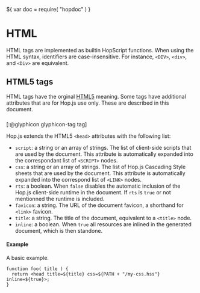 ${ var doc = require( "hopdoc" ) }

HTML
====

HTML tags are implemented as builtin HopScript functions. When using
the HTML syntax, identifiers are case-insensitive. For instance,
`<DIV>`, `<div>`, and `<Div>` are equivalent.


HTML5 tags
----------

HTML tags have the orginal [HTML5](http://www.w3.org/TR/html5/index.html#elements-1) meaning. Some tags have additional attributes that are for Hop.js
use only. These are described in this document.

### <HEAD> ###
[:@glyphicon glyphicon-tag tag]

Hop.js extends the HTML5 `<head>` attributes with the following list:

 * `script`: a string or an array of strings. The list of client-side scripts
 that are used by the document. This attribute is automatically expanded
 into the correspondant list of `<SCRIPT>` nodes.
 * `css`: a string or an array of strings. The list of Hop.js Cascading Style
 sheets that are used by the document. This attribute is automatically expanded
 into the correspond list of `<LINK>` nodes.
 * `rts`: a boolean. When `false` disables the automatic inclusion of the
 Hop.js client-side runtime in the document. If `rts` is `true` or not mentionned
 the runtime is included.
 * `favicon`: a string. The URL of the document favicon, a shorthand for `<link>`
 favicon.
 * `title`: a string. The title of the document, equivalent to a `<title>`
 node.
 * `inline`: a boolean. When `true` all resources are inlined in the generated
 document, which is then standone.


#### Example ####

A basic example.

```hopscript
function foo( title ) {
  return <head title=${title} css=${PATH + "/my-css.hss"} inline=${true}>;
}
```

### <SCRIPT> ###
[:@glyphicon glyphicon-tag tag]

Hop.js extends the HTML5 `<script>` with two attributes:

 * `module`: When used in conjunction with a `src` attrbute, this tells
 Hop.js that this module is to be used as a client-side module. The string
 used in the `src` attribute, can then be used, in client-side code,
 to _require_ client-side modules. See [LANG Modules](01-module.html) for
 details.
 * `inline`: a boolean. When `true` the script is inlined in the generated
 document.
 

### <IMG> ###
[:@glyphicon glyphicon-tag tag]

Hop.js can automatically inline images, which might be used to generate
self-contained HTML documents. For that is supports the extra `inline`
property.

 * `inline`: a boolean, When `true` the content of the image is inline
 in the node using a base64 representation of the image bytes.


Hop.js tags
===========

In addition to standard HTML5 tags, Hop.js supports the following tags.

### <SVG:IMG [attributes]> ###
[:@glyphicon glyphicon-tag tag]

An SVG image. The attributes are:

 * `src`: the URL of the SVG image.
 * `width`: the width of the image.
 * `height`: the height of the image.

The tag `<svg:img>` may be used everywhere in HTML documents. It should not
be used inside a `<svg>` section.

${ doc.include( doc.EXAMPLES_DIR + "/svg/README.md" ) }

${ <span class="label label-info">svg/svg.js</span> }

```hopscript
${ doc.include( doc.EXAMPLES_DIR + "/svg/svg.js", 14 ) }
```

### <MATH:TEX> ###
[:@glyphicon glyphicon-tag tag]

Parse a math formula expressed in the TeX syntax and build the corresponding
MathML DOM tree. 


SVG tags
========

Hop.js supports the following SVG tags.

### <SVG [attributes]> ###
[:@glyphicon glyphicon-tag tag]

### <SVG:DEFS [attributes]> ###
[:@glyphicon glyphicon-tag tag]

### <SVG:RECT [attributes]> ###
[:@glyphicon glyphicon-tag tag]

### <SVG:CIRCLE [attributes]> ###
[:@glyphicon glyphicon-tag tag]

### <SVG:ELLIPSE [attributes]> ###
[:@glyphicon glyphicon-tag tag]

### <SVG:FILTER [attributes]> ###
[:@glyphicon glyphicon-tag tag]

### <SVG:FEGAUSSIANBLUR [attributes]> ###
[:@glyphicon glyphicon-tag tag]

### <SVG:FECOLORMATRIX [attributes]> ###
[:@glyphicon glyphicon-tag tag]

### <SVG:FOREIGNOBJECT [attributes]> ###
[:@glyphicon glyphicon-tag tag]

### <SVG:G [attributes]> ###
[:@glyphicon glyphicon-tag tag]

### <SVG:IMG [attributes]> ###
[:@glyphicon glyphicon-tag tag]

### <SVG:LINE [attributes]> ###
[:@glyphicon glyphicon-tag tag]

### <SVG:PATH [attributes]> ###
[:@glyphicon glyphicon-tag tag]

### <SVG:POLYLINE [attributes]> ###
[:@glyphicon glyphicon-tag tag]

### <SVG:POLYGON [attributes]> ###
[:@glyphicon glyphicon-tag tag]

### <SVG:TEXT [attributes]> ###
[:@glyphicon glyphicon-tag tag]

### <SVG:TEXTPATH [attributes]> ###
[:@glyphicon glyphicon-tag tag]

### <SVG:TREF [attributes]> ###
[:@glyphicon glyphicon-tag tag]

### <SVG:TSPAN [attributes]> ###
[:@glyphicon glyphicon-tag tag]


MathML tags
===========

Hop.js supports the following MathML tags.

### <MATH [attributes]> ###
[:@glyphicon glyphicon-tag tag]

### <MATH:MSTYLE [attributes]> ###
[:@glyphicon glyphicon-tag tag]

### <MATH:MI [attributes]> ###
[:@glyphicon glyphicon-tag tag]

### <MATH:MN [attributes]> ###
[:@glyphicon glyphicon-tag tag]

### <MATH:MO [attributes]> ###
[:@glyphicon glyphicon-tag tag]

### <MATH:MROW [attributes]> ###
[:@glyphicon glyphicon-tag tag]

### <MATH:MUNDER [attributes]> ###
[:@glyphicon glyphicon-tag tag]

### <MATH:MOVER [attributes]> ###
[:@glyphicon glyphicon-tag tag]

### <MATH:MUNDEROVER [attributes]> ###
[:@glyphicon glyphicon-tag tag]

### <MATH:MSUP [attributes]> ###
[:@glyphicon glyphicon-tag tag]

### <MATH:MSUB [attributes]> ###
[:@glyphicon glyphicon-tag tag]

### <MATH:MSUBSUP [attributes]> ###
[:@glyphicon glyphicon-tag tag]

### <MATH:MFRAC [attributes]> ###
[:@glyphicon glyphicon-tag tag]

### <MATH:MROOT [attributes]> ###
[:@glyphicon glyphicon-tag tag]

### <MATH:MSQRT [attributes]> ###
[:@glyphicon glyphicon-tag tag]

### <MATH:MTEXT [attributes]> ###
[:@glyphicon glyphicon-tag tag]

### <MATH:MTABLE [attributes]> ###
[:@glyphicon glyphicon-tag tag]

### <MATH:MTR [attributes]> ###
[:@glyphicon glyphicon-tag tag]

### <MATH:MTD [attributes]> ###
[:@glyphicon glyphicon-tag tag]

### <MATH:MPADDED [attributes]> ###
[:@glyphicon glyphicon-tag tag]


Tilde
-----

### new Tilde( string ) ###
[:@glyphicon glyphicon-tag constructor]

Constructs a new client-side program. This constructor is to used to
generate client-side programs whose contained are obtained by a
computation. In most situations, one should normaly prefer using
the `\~` syntax.

